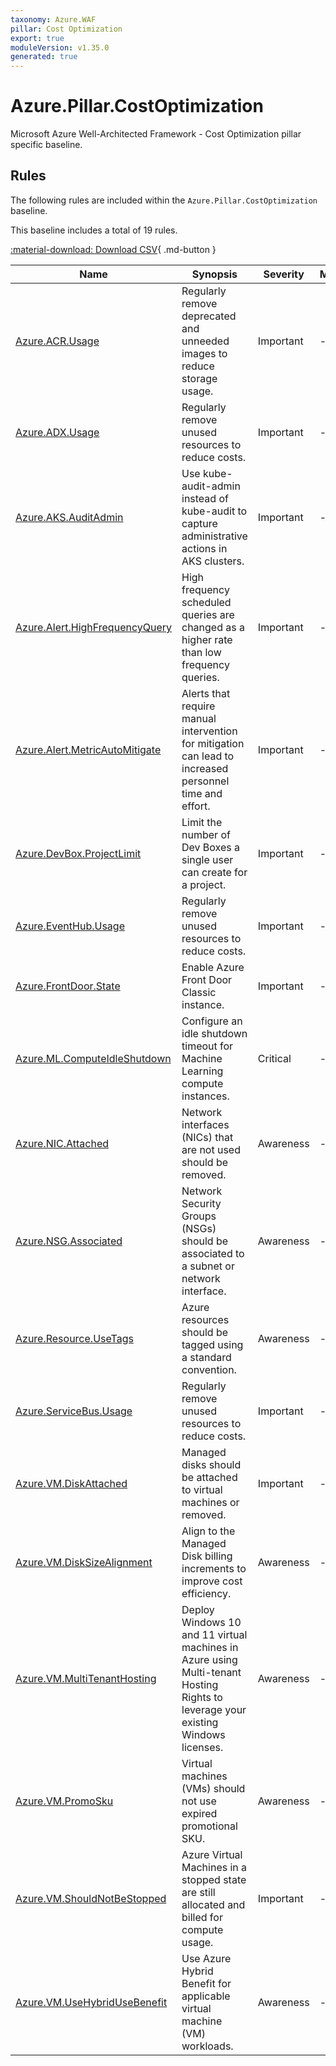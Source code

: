 ```yaml
---
taxonomy: Azure.WAF
pillar: Cost Optimization
export: true
moduleVersion: v1.35.0
generated: true
---
```


# Azure.Pillar.CostOptimization

Microsoft Azure Well-Architected Framework - Cost Optimization pillar specific baseline.

## Rules

The following rules are included within the `Azure.Pillar.CostOptimization` baseline.

This baseline includes a total of 19 rules.



[:material-download: Download CSV](Azure.Pillar.CostOptimization.csv){ .md-button }



Name | Synopsis | Severity | Maturity
---- | -------- | -------- | --------
[Azure.ACR.Usage](../rules/Azure.ACR.Usage.md) | Regularly remove deprecated and unneeded images to reduce storage usage. | Important | -
[Azure.ADX.Usage](../rules/Azure.ADX.Usage.md) | Regularly remove unused resources to reduce costs. | Important | -
[Azure.AKS.AuditAdmin](../rules/Azure.AKS.AuditAdmin.md) | Use kube-audit-admin instead of kube-audit to capture administrative actions in AKS clusters. | Important | -
[Azure.Alert.HighFrequencyQuery](../rules/Azure.Alert.HighFrequencyQuery.md) | High frequency scheduled queries are changed as a higher rate than low frequency queries. | Important | -
[Azure.Alert.MetricAutoMitigate](../rules/Azure.Alert.MetricAutoMitigate.md) | Alerts that require manual intervention for mitigation can lead to increased personnel time and effort. | Important | -
[Azure.DevBox.ProjectLimit](../rules/Azure.DevBox.ProjectLimit.md) | Limit the number of Dev Boxes a single user can create for a project. | Important | -
[Azure.EventHub.Usage](../rules/Azure.EventHub.Usage.md) | Regularly remove unused resources to reduce costs. | Important | -
[Azure.FrontDoor.State](../rules/Azure.FrontDoor.State.md) | Enable Azure Front Door Classic instance. | Important | -
[Azure.ML.ComputeIdleShutdown](../rules/Azure.ML.ComputeIdleShutdown.md) | Configure an idle shutdown timeout for Machine Learning compute instances. | Critical | -
[Azure.NIC.Attached](../rules/Azure.NIC.Attached.md) | Network interfaces (NICs) that are not used should be removed. | Awareness | -
[Azure.NSG.Associated](../rules/Azure.NSG.Associated.md) | Network Security Groups (NSGs) should be associated to a subnet or network interface. | Awareness | -
[Azure.Resource.UseTags](../rules/Azure.Resource.UseTags.md) | Azure resources should be tagged using a standard convention. | Awareness | -
[Azure.ServiceBus.Usage](../rules/Azure.ServiceBus.Usage.md) | Regularly remove unused resources to reduce costs. | Important | -
[Azure.VM.DiskAttached](../rules/Azure.VM.DiskAttached.md) | Managed disks should be attached to virtual machines or removed. | Important | -
[Azure.VM.DiskSizeAlignment](../rules/Azure.VM.DiskSizeAlignment.md) | Align to the Managed Disk billing increments to improve cost efficiency. | Awareness | -
[Azure.VM.MultiTenantHosting](../rules/Azure.VM.MultiTenantHosting.md) | Deploy Windows 10 and 11 virtual machines in Azure using Multi-tenant Hosting Rights to leverage your existing Windows licenses. | Awareness | -
[Azure.VM.PromoSku](../rules/Azure.VM.PromoSku.md) | Virtual machines (VMs) should not use expired promotional SKU. | Awareness | -
[Azure.VM.ShouldNotBeStopped](../rules/Azure.VM.ShouldNotBeStopped.md) | Azure Virtual Machines in a stopped state are still allocated and billed for compute usage. | Important | -
[Azure.VM.UseHybridUseBenefit](../rules/Azure.VM.UseHybridUseBenefit.md) | Use Azure Hybrid Benefit for applicable virtual machine (VM) workloads. | Awareness | -

